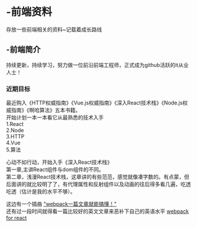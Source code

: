 ﻿# -前端资料
存放一些前端相关的资料~记载着成长路线

## -前端简介    
持续更新，持续学习，努力做一位前沿前端工程师，正式成为github活跃的it从业人士！

### 近期目标
最近购入《HTTP权威指南》《Vue.js权威指南》《深入React技术栈》《Node.js权威指南》《啊哈算法》五本书籍。    
开始计划一本一本看它从最熟悉的技术入手    
1.React    
2.Node    
3.HTTP    
4.Vue    
5.算法    

心动不如行动，开始入手《深入React技术栈》    
第一章,主讲React组件与dom组件的不同。   
第二章，浅漫React技术栈，这章讲的有些范范，感觉就像凑字数的。有点蒙，但后面讲的就比较明了了，有代理属性和反射组件以及动画的往后得多看几遍，吃透吃透（估计是我的水平不够）。
    
这边有一个插曲   ["webpack一篇文章就能搞懂！"](http://www.2tro.com/article_detail.aspx?TypeID=2&art=10)    
还有过一段时间就得看一篇比较好的英文文章来恶补下自己的英语水平  [webpack for react](http://www.pro-react.com/materials/appendixA/)
